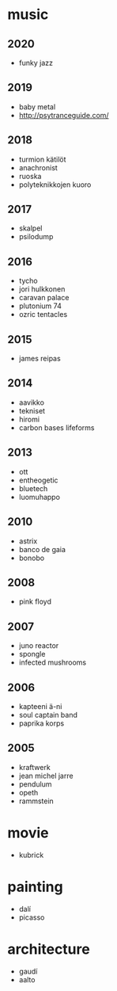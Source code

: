 # music

## 2020

* funky jazz

## 2019

* baby metal
* <http://psytranceguide.com/>

## 2018

* turmion kätilöt
* anachronist
* ruoska
* polyteknikkojen kuoro

## 2017

* skalpel
* psilodump

## 2016

* tycho
* jori hulkkonen
* caravan palace
* plutonium 74
* ozric tentacles

## 2015

* james reipas

## 2014

* aavikko
* tekniset
* hiromi
* carbon bases lifeforms

## 2013

* ott
* entheogetic
* bluetech
* luomuhappo

## 2010

* astrix
* banco de gaia
* bonobo

## 2008

* pink floyd

## 2007

* juno reactor
* spongle
* infected mushrooms

## 2006

* kapteeni ä-ni
* soul captain band
* paprika korps

## 2005

* kraftwerk
* jean michel jarre
* pendulum
* opeth
* rammstein

# movie

* kubrick

# painting

* dalí
* picasso

# architecture

* gaudí
* aalto
